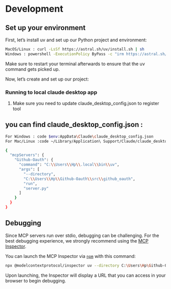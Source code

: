 # Development

## Set up your environment
First, let’s install uv and set up our Python project and environment:

```bash
MacOS/Linux : curl -LsSf https://astral.sh/uv/install.sh | sh
Windows : powershell -ExecutionPolicy ByPass -c "irm https://astral.sh/uv/install.ps1 | iex"
```
Make sure to restart your terminal afterwards to ensure that the uv command gets picked up.

Now, let’s create and set up our project:
### Running to local claude desktop app

1. Make sure you need to update claude_desktop_config.json to register tool

## you can find claude_desktop_config.json :
```bash
For Windows : code $env:AppData\Claude\claude_desktop_config.json
For Mac/Linux :code ~/Library/Application\ Support/Claude/claude_desktop_config.json
```
```bash
{
  "mcpServers": {
    "Github-Oauth": {
      "command": "C:\\Users\\Hp\\.local\\bin\\uv",
      "args": [
        "--directory",
        "C:\\Users\\Hp\\Github-Oauth\\src\\github_oauth",
        "run",
        "server.py"
      ]
    }
  }
}
```
## Debugging 

Since MCP servers run over stdio, debugging can be challenging. For the best debugging
experience, we strongly recommend using the [MCP Inspector](https://github.com/modelcontextprotocol/inspector).


You can launch the MCP Inspector via [`npm`](https://docs.npmjs.com/downloading-and-installing-node-js-and-npm) with this command:

```bash
npx @modelcontextprotocol/inspector uv --directory C:\Users\Hp\Github-Oauth run github-oauth
```


Upon launching, the Inspector will display a URL that you can access in your browser to begin debugging.
